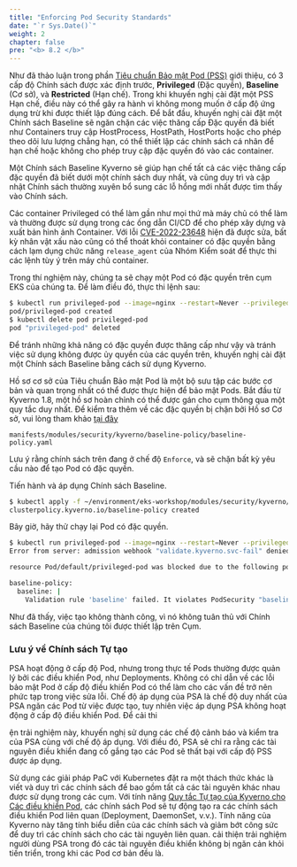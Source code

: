 ```yaml
---
title: "Enforcing Pod Security Standards"
date: "`r Sys.Date()`"
weight: 2
chapter: false
pre: "<b> 8.2 </b>"
---
```

Như đã thảo luận trong phần [Tiêu chuẩn Bảo mật Pod (PSS)](../pod-security-standards/) giới thiệu, có 3 cấp độ Chính sách được xác định trước, **Privileged** (Đặc quyền), **Baseline** (Cơ sở), và **Restricted** (Hạn chế). Trong khi khuyến nghị cài đặt một PSS Hạn chế, điều này có thể gây ra hành vi không mong muốn ở cấp độ ứng dụng trừ khi được thiết lập đúng cách. Để bắt đầu, khuyến nghị cài đặt một Chính sách Baseline sẽ ngăn chặn các việc thăng cấp Đặc quyền đã biết như Containers truy cập HostProcess, HostPath, HostPorts hoặc cho phép theo dõi lưu lượng chẳng hạn, có thể thiết lập các chính sách cá nhân để hạn chế hoặc không cho phép truy cập đặc quyền đó vào các container.

Một Chính sách Baseline Kyverno sẽ giúp hạn chế tất cả các việc thăng cấp đặc quyền đã biết dưới một chính sách duy nhất, và cũng duy trì và cập nhật Chính sách thường xuyên bổ sung các lỗ hổng mới nhất được tìm thấy vào Chính sách.

Các container Privileged có thể làm gần như mọi thứ mà máy chủ có thể làm và thường được sử dụng trong các ống dẫn CI/CD để cho phép xây dựng và xuất bản hình ảnh Container.
Với lỗi [CVE-2022-23648](https://github.com/containerd/containerd/security/advisories/GHSA-crp2-qrr5-8pq7) hiện đã được sửa, bất kỳ nhân vật xấu nào cũng có thể thoát khỏi container có đặc quyền bằng cách lạm dụng chức năng `release_agent` của Nhóm Kiểm soát để thực thi các lệnh tùy ý trên máy chủ container.

Trong thí nghiệm này, chúng ta sẽ chạy một Pod có đặc quyền trên cụm EKS của chúng ta. Để làm điều đó, thực thi lệnh sau:

```bash
$ kubectl run privileged-pod --image=nginx --restart=Never --privileged
pod/privileged-pod created
$ kubectl delete pod privileged-pod
pod "privileged-pod" deleted
```

Để tránh những khả năng có đặc quyền được thăng cấp như vậy và tránh việc sử dụng không được ủy quyền của các quyền trên, khuyến nghị cài đặt một Chính sách Baseline bằng cách sử dụng Kyverno.

Hồ sơ cơ sở của Tiêu chuẩn Bảo mật Pod là một bộ sưu tập các bước cơ bản và quan trọng nhất có thể được thực hiện để bảo mật Pods. Bắt đầu từ Kyverno 1.8, một hồ sơ hoàn chỉnh có thể được gán cho cụm thông qua một quy tắc duy nhất. Để kiểm tra thêm về các đặc quyền bị chặn bởi Hồ sơ Cơ sở, vui lòng tham khảo [tại đây](https://kyverno.io/policies/#:~:text=Baseline%20Pod%20Security%20Standards,cluster%20through%20a%20single%20rule)

```file
manifests/modules/security/kyverno/baseline-policy/baseline-policy.yaml
```

Lưu ý rằng chính sách trên đang ở chế độ `Enforce`, và sẽ chặn bất kỳ yêu cầu nào để tạo Pod có đặc quyền.

Tiến hành và áp dụng Chính sách Baseline.

```bash
$ kubectl apply -f ~/environment/eks-workshop/modules/security/kyverno/baseline-policy/baseline-policy.yaml
clusterpolicy.kyverno.io/baseline-policy created
```

Bây giờ, hãy thử chạy lại Pod có đặc quyền.

```bash expectError=true
$ kubectl run privileged-pod --image=nginx --restart=Never --privileged
Error from server: admission webhook "validate.kyverno.svc-fail" denied the request: 

resource Pod/default/privileged-pod was blocked due to the following policies 

baseline-policy:
  baseline: |
    Validation rule 'baseline' failed. It violates PodSecurity "baseline:latest": ({Allowed:false ForbiddenReason:privileged ForbiddenDetail:container "privileged-pod" must not set securityContext.privileged=true})
```

Như đã thấy, việc tạo không thành công, vì nó không tuân thủ với Chính sách Baseline của chúng tôi được thiết lập trên Cụm.

### Lưu ý về Chính sách Tự tạo

PSA hoạt động ở cấp độ Pod, nhưng trong thực tế Pods thường được quản lý bởi các điều khiển Pod, như Deployments. Không có chỉ dẫn về các lỗi bảo mật Pod ở cấp độ điều khiển Pod có thể làm cho các vấn đề trở nên phức tạp trong việc sửa lỗi. Chế độ áp dụng của PSA là chế độ duy nhất của PSA ngăn các Pod từ việc được tạo, tuy nhiên việc áp dụng PSA không hoạt động ở cấp độ điều khiển Pod. Để cải thi

ện trải nghiệm này, khuyến nghị sử dụng các chế độ cảnh báo và kiểm tra của PSA cùng với chế độ áp dụng. Với điều đó, PSA sẽ chỉ ra rằng các tài nguyên điều khiển đang cố gắng tạo các Pod sẽ thất bại với cấp độ PSS được áp dụng.

Sử dụng các giải pháp PaC với Kubernetes đặt ra một thách thức khác là viết và duy trì các chính sách để bao gồm tất cả các tài nguyên khác nhau được sử dụng trong các cụm. Với tính năng [Quy tắc Tự tạo của Kyverno cho Các điều khiển Pod](https://kyverno.io/docs/writing-policies/autogen/), các chính sách Pod sẽ tự động tạo ra các chính sách điều khiển Pod liên quan (Deployment, DaemonSet, v.v.). Tính năng của Kyverno này tăng tính biểu diễn của các chính sách và giảm bớt công sức để duy trì các chính sách cho các tài nguyên liên quan. cải thiện trải nghiệm người dùng PSA trong đó các tài nguyên điều khiển không bị ngăn cản khỏi tiến triển, trong khi các Pod cơ bản đều là.
